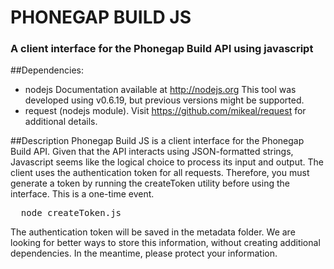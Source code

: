 # PHONEGAP BUILD JS
 
### A client interface for the Phonegap Build API using javascript


##Dependencies:
* nodejs  Documentation available at http://nodejs.org
		  This tool was developed using v0.6.19, but previous versions might be supported.
* request (nodejs module).  Visit https://github.com/mikeal/request for additional details.

##Description
Phonegap Build JS is a client interface for the Phonegap Build API.  Given that the API interacts using JSON-formatted strings, Javascript seems like the logical choice to process its input and output.
The client uses the authentication token for all requests.  Therefore, you must generate a token by running the createToken utility before using the interface.  This is a one-time event.

<pre>
  node createToken.js
</pre>

The authentication token will be saved in the metadata folder.  We are looking for better ways to store this information, without creating additional dependencies.  In the meantime, please protect your information.









